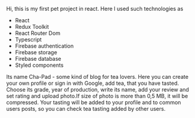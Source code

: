 Hi, this is my first pet project in react.
Here I used such technologies as 
- React
- Redux Toolkit
- React Router Dom
- Typescript
- Firebase authentication
- Firebase storage
- Firebase database
- Styled components


Its name Cha-Pad - some kind of blog for tea lovers.
Here you can create your own profile or sign in with Google, add tea, that you have tasted.
Choose its grade, year of production, write its name, add your review and set rating and upload photo.If size of photo is more than 0,5 MB, it will be compressed.
Your tasting will be added to your profile and to common users posts, so you can check tea tasting added by other users.
